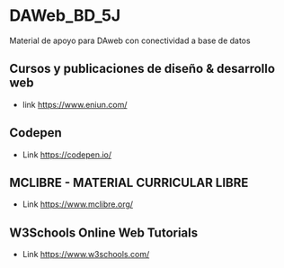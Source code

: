 # DAWeb_BD_5J
Material de apoyo para DAweb con conectividad a base de datos

## Cursos y publicaciones de diseño & desarrollo web
- link https://www.eniun.com/
## Codepen
- Link  https://codepen.io/
## MCLIBRE - MATERIAL CURRICULAR LIBRE
- Link https://www.mclibre.org/
## W3Schools Online Web Tutorials
- Link https://www.w3schools.com/
